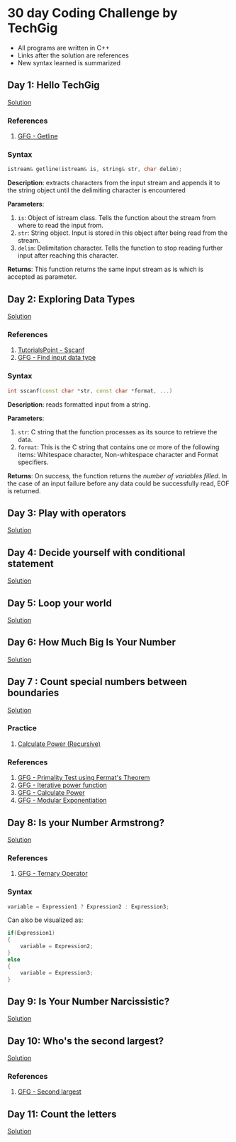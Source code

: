 # 30 day Coding Challenge by TechGig

* All programs are written in C++
* Links after the solution are references
* New syntax learned is summarized

## Day 1: Hello TechGig

[Solution](1-Hello.cpp)

### References

1. [GFG - Getline](https://www.geeksforgeeks.org/getline-string-c/)

### Syntax

```c++
istream& getline(istream& is, string& str, char delim);
```

**Description**: extracts characters from the input stream and appends it to the string object until the delimiting character is encountered

**Parameters**:

1. `is`: Object of istream class. Tells the function about the stream from where to read the input from.
2. `str`: String object. Input is stored in this object after being read from the stream.
3. `delim`: Delimitation character. Tells the function to stop reading further input after reaching this character.

**Returns**: This function returns the same input stream as is which is accepted as parameter.

## Day 2: Exploring Data Types

[Solution](2-Data_Types.cpp)

### References

1. [TutorialsPoint - Sscanf](https://www.tutorialspoint.com/c_standard_library/c_function_sscanf.htm)
2. [GFG - Find input data type](https://www.geeksforgeeks.org/program-find-data-type-user-input/)

### Syntax

```c++
int sscanf(const char *str, const char *format, ...)
```

**Description**: reads formatted input from a string.

**Parameters**:

1. `str`: C string that the function processes as its source to retrieve the data.
2. `format`: This is the C string that contains one or more of the following items: Whitespace character, Non-whitespace character and Format specifiers.

**Returns**:
On success, the function returns the *number of variables filled*. In the case of an input failure before any data could be successfully read, EOF is returned.

## Day 3: Play with operators

[Solution](3-Operators.cpp)

## Day 4: Decide yourself with conditional statement

[Solution](4-Conditionals.cpp)

## Day 5: Loop your world

[Solution](5-Factorial.cpp)

## Day 6: How Much Big Is Your Number

[Solution](6-N_Digits.cpp)

## Day 7 : Count special numbers between boundaries

[Solution](7-Primes.cpp)

### Practice

1. [Calculate Power (Recursive)](7-Calculate_Power_Recursive.cpp)

### References

1. [GFG - Primality Test using Fermat's Theorem](https://www.geeksforgeeks.org/primality-test-set-2-fermet-method/)
2. [GFG - Iterative power function](https://www.geeksforgeeks.org/write-an-iterative-olog-y-function-for-powx-y/)
3. [GFG - Calculate Power](https://www.geeksforgeeks.org/write-a-c-program-to-calculate-powxn/)
4. [GFG - Modular Exponentiation](https://www.geeksforgeeks.org/modular-exponentiation-power-in-modular-arithmetic/)

## Day 8: Is your Number Armstrong?

[Solution](8-Armstrong.cpp)

### References

1. [GFG - Ternary Operator](https://www.geeksforgeeks.org/conditional-or-ternary-operator-in-c-c/)

### Syntax

```c++
variable = Expression1 ? Expression2 : Expression3;
```

Can also be visualized as:

```c++
if(Expression1)
{
    variable = Expression2;
}
else
{
    variable = Expression3;
}
```

## Day 9: Is Your Number Narcissistic?

[Solution](9-Narcissistic.cpp)

## Day 10: Who's the second largest?

[Solution](10-Second_largest.cpp)

### References

1. [GFG - Second largest](https://www.geeksforgeeks.org/find-second-largest-element-array/)

## Day 11: Count the letters

[Solution](11-Count_letters.cpp)
